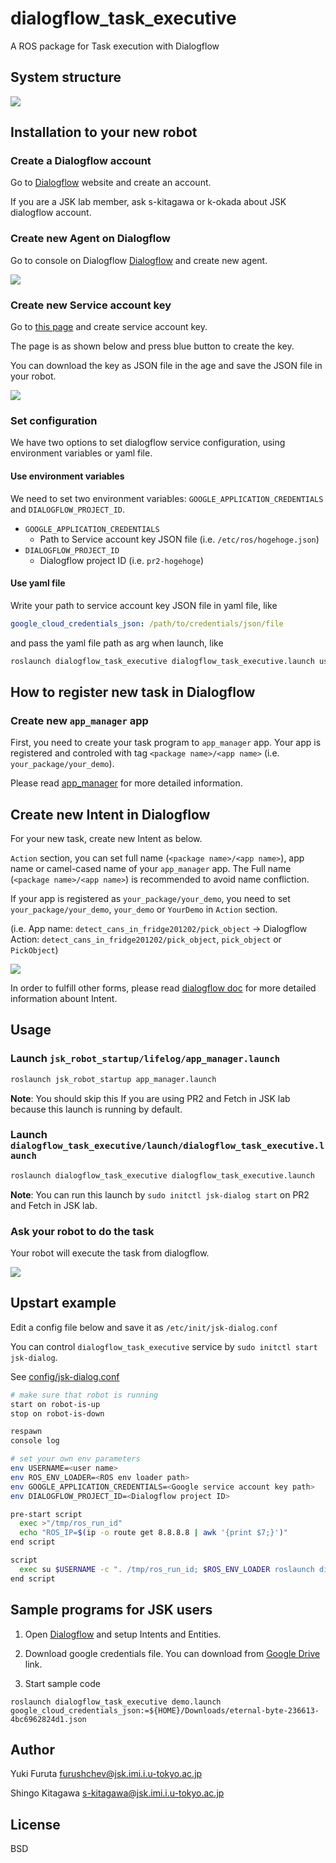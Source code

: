 # dialogflow_task_executive

A ROS package for Task execution with Dialogflow


## System structure

![](./img/system.png)

## Installation to your new robot

### Create a Dialogflow account

Go to [Dialogflow](https://dialogflow.com/) website and create an account.

If you are a JSK lab member, ask s-kitagawa or k-okada about JSK dialogflow account.


### Create new Agent on Dialogflow

Go to console on Dialogflow [Dialogflow](https://dialogflow.com/) and create new agent.

![](./img/dialogflow_agent.png)


### Create new Service account key

Go to [this page](https://cloud.google.com/docs/authentication/getting-started) and create service account key.

The page is as shown below and press blue button to create the key.

You can download the key as JSON file in the age and save the JSON file in your robot.

![](./img/service_account_key.png)

### Set configuration

We have two options to set dialogflow service configuration, using environment variables or yaml file.

#### Use environment variables

We need to set two environment variables: `GOOGLE_APPLICATION_CREDENTIALS` and `DIALOGFLOW_PROJECT_ID`.

- `GOOGLE_APPLICATION_CREDENTIALS`
  - Path to Service account key JSON file (i.e. `/etc/ros/hogehoge.json`)
- `DIALOGFLOW_PROJECT_ID`
  - Dialogflow project ID (i.e. `pr2-hogehoge`)

#### Use yaml file

Write your path to service account key JSON file in yaml file, like

```yaml
google_cloud_credentials_json: /path/to/credentials/json/file
```

and pass the yaml file path as arg when launch, like

```bash
roslaunch dialogflow_task_executive dialogflow_task_executive.launch use_yaml:=true yaml_file:=/path/to/config/yamlfile.yaml
```

## How to register new task in Dialogflow

### Create new `app_manager` app

First, you need to create your task program to `app_manager` app.
Your app is registered and controled with tag `<package name>/<app name>` (i.e. `your_package/your_demo`).

Please read [app_manager](https://github.com/PR2/app_manager/) for more detailed information.

## Create new Intent in Dialogflow

For your new task, create new Intent as below.

`Action` section, you can set full name (`<package name>/<app name>`), app name or camel-cased name of your `app_manager` app.
The Full name (`<package name>/<app name>`) is recommended to avoid name confliction.

If your app is registered as `your_package/your_demo`, you need to set `your_package/your_demo`, `your_demo` or  `YourDemo` in `Action` section.

(i.e. App name: `detect_cans_in_fridge201202/pick_object` -> Dialogflow Action: `detect_cans_in_fridge201202/pick_object`, `pick_object` or `PickObject`)

![](./img/dialogflow_intent.png)

In order to fulfill other forms, please read [dialogflow doc](https://dialogflow.com/docs/intents) for more detailed information abount Intent.


## Usage

### Launch `jsk_robot_startup/lifelog/app_manager.launch`

```bash
roslaunch jsk_robot_startup app_manager.launch
```

**Note**: You should skip this If you are using PR2 and Fetch in JSK lab because this launch is running by default.

### Launch `dialogflow_task_executive/launch/dialogflow_task_executive.launch`

```bash
roslaunch dialogflow_task_executive dialogflow_task_executive.launch
```

**Note**: You can run this launch by `sudo initctl jsk-dialog start` on PR2 and Fetch in JSK lab.

### Ask your robot to do the task

Your robot will execute the task from dialogflow.

![](./img/pr2_demo.gif)

## Upstart example

Edit a config file below and save it as `/etc/init/jsk-dialog.conf`

You can control `dialogflow_task_executive` service by `sudo initctl start jsk-dialog`.

See [config/jsk-dialog.conf](./config/jsk-dialog.conf)

```bash
# make sure that robot is running
start on robot-is-up
stop on robot-is-down

respawn
console log

# set your own env parameters
env USERNAME=<user name>
env ROS_ENV_LOADER=<ROS env loader path>
env GOOGLE_APPLICATION_CREDENTIALS=<Google service account key path> 
env DIALOGFLOW_PROJECT_ID=<Dialogflow project ID>

pre-start script
  exec >"/tmp/ros_run_id"
  echo "ROS_IP=$(ip -o route get 8.8.8.8 | awk '{print $7;}')"
end script

script
  exec su $USERNAME -c ". /tmp/ros_run_id; $ROS_ENV_LOADER roslaunch dialogflow_task_executive dialogflow_task_executive.launch run_app_manager:=false --screen --wait"
end script
```

## Sample programs for JSK users

1. Open [Dialogflow](https://dialogflow.cloud.google.com/?authuser=1#/editAgent/eternal-byte-236613/) and setup Intents and Entities.

2. Download google credentials file. You can download from [Google Drive](https://drive.google.com/file/d/1VxniytpH9J12ii9jphtBylydY1_k5nXf/view?usp=sharing) link.


3. Start sample code

```
roslaunch dialogflow_task_executive demo.launch google_cloud_credentials_json:=${HOME}/Downloads/eternal-byte-236613-4bc6962824d1.json
```

## Author

Yuki Furuta <furushchev@jsk.imi.i.u-tokyo.ac.jp>

Shingo Kitagawa <s-kitagawa@jsk.imi.i.u-tokyo.ac.jp>

## License

BSD
